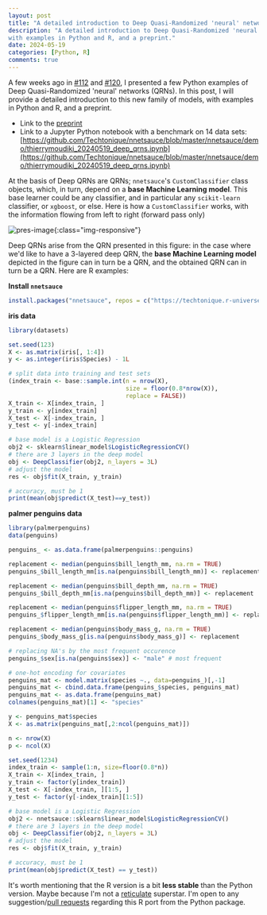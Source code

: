 ```yaml
---
layout: post
title: "A detailed introduction to Deep Quasi-Randomized 'neural' networks"
description: "A detailed introduction to Deep Quasi-Randomized 'neural' networks, 
with examples in Python and R, and a preprint."
date: 2024-05-19
categories: [Python, R]
comments: true
---
```


A few weeks ago in [#112](https://thierrymoudiki.github.io/blog/#list-posts) and [#120](https://thierrymoudiki.github.io/blog/#list-posts), I presented a few Python  examples of Deep Quasi-Randomized 'neural' networks (QRNs). In this post, I will provide a detailed introduction to this new family of models, with examples in Python and R, and a preprint.

- Link to the [preprint](https://www.researchgate.net/publication/380701207_Deep_Quasi-Randomized_neural_Networks_for_classification)
- Link to a Jupyter Python notebook with a benchmark on 14 data sets: [https://github.com/Techtonique/nnetsauce/blob/master/nnetsauce/demo/thierrymoudiki_20240519_deep_qrns.ipynb](https://github.com/Techtonique/nnetsauce/blob/master/nnetsauce/demo/thierrymoudiki_20240519_deep_qrns.ipynb)

At the basis of Deep QRNs are QRNs; `nnetsauce`'s `CustomClassifier` class objects, which, in turn, depend on a **base Machine Learning model**. This base learner could be any classifier, and in particular any `scikit-learn` classifier, or `xgboost`, or else. Here is how a `CustomClassifier` works, with the information flowing from left to right (forward pass only)

![pres-image]({{base}}/images/2024-05-19/2024-05-19-image1.png){:class="img-responsive"}        

Deep QRNs arise from the QRN presented in this figure: in the case where we'd like to have a 3-layered deep QRN, the **base Machine Learning model** depicted in the figure  can in turn be a QRN, and the obtained QRN can in turn be a QRN. Here are R examples:

**Install `nnetsauce`**

```R
install.packages("nnetsauce", repos = c("https://techtonique.r-universe.dev", "https://cran.r-project.org"))
```

**iris data**

```R
library(datasets)

set.seed(123)
X <- as.matrix(iris[, 1:4])
y <- as.integer(iris$Species) - 1L

# split data into training and test sets
(index_train <- base::sample.int(n = nrow(X),
                                 size = floor(0.8*nrow(X)),
                                 replace = FALSE))
X_train <- X[index_train, ]
y_train <- y[index_train]
X_test <- X[-index_train, ]
y_test <- y[-index_train]

# base model is a Logistic Regression
obj2 <- sklearn$linear_model$LogisticRegressionCV()
# there are 3 layers in the deep model
obj <- DeepClassifier(obj2, n_layers = 3L)
# adjust the model 
res <- obj$fit(X_train, y_train)

# accuracy, must be 1
print(mean(obj$predict(X_test)==y_test))
```

**palmer penguins data**

```R
library(palmerpenguins)
data(penguins)

penguins_ <- as.data.frame(palmerpenguins::penguins)

replacement <- median(penguins$bill_length_mm, na.rm = TRUE)
penguins_$bill_length_mm[is.na(penguins$bill_length_mm)] <- replacement

replacement <- median(penguins$bill_depth_mm, na.rm = TRUE)
penguins_$bill_depth_mm[is.na(penguins$bill_depth_mm)] <- replacement

replacement <- median(penguins$flipper_length_mm, na.rm = TRUE)
penguins_$flipper_length_mm[is.na(penguins$flipper_length_mm)] <- replacement

replacement <- median(penguins$body_mass_g, na.rm = TRUE)
penguins_$body_mass_g[is.na(penguins$body_mass_g)] <- replacement

# replacing NA's by the most frequent occurence
penguins_$sex[is.na(penguins$sex)] <- "male" # most frequent

# one-hot encoding for covariates
penguins_mat <- model.matrix(species ~., data=penguins_)[,-1]
penguins_mat <- cbind.data.frame(penguins_$species, penguins_mat)
penguins_mat <- as.data.frame(penguins_mat)
colnames(penguins_mat)[1] <- "species"

y <- penguins_mat$species
X <- as.matrix(penguins_mat[,2:ncol(penguins_mat)])

n <- nrow(X)
p <- ncol(X)

set.seed(1234)
index_train <- sample(1:n, size=floor(0.8*n))
X_train <- X[index_train, ]
y_train <- factor(y[index_train])
X_test <- X[-index_train, ][1:5, ]
y_test <- factor(y[-index_train][1:5])

# base model is a Logistic Regression
obj2 <- nnetsauce::sklearn$linear_model$LogisticRegressionCV()
# there are 3 layers in the deep model
obj <- DeepClassifier(obj2, n_layers = 3L)
# adjust the model
res <- obj$fit(X_train, y_train)

# accuracy, must be 1
print(mean(obj$predict(X_test) == y_test))
```


It's worth mentioning that the R version is a bit **less stable** than the Python version. Maybe because I'm not a [reticulate](https://rstudio.github.io/reticulate/) superstar. I'm open to any suggestion/[pull requests](https://docs.github.com/en/pull-requests/collaborating-with-pull-requests/proposing-changes-to-your-work-with-pull-requests/about-pull-requests) regarding this R port from the Python package.  